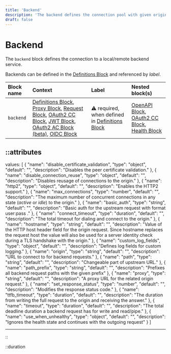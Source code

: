 ```yaml
---
title: 'Backend'
description: 'The backend defines the connection pool with given origin for outgoing connections.'
draft: false
---
```


# Backend

The `backend` block defines the connection to a local/remote backend service.

Backends can be defined in the [Definitions Block](/configuration/block/definitions) and referenced by _label_.

| Block name | Context                                                                                                                                                                                                                                   | Label                                                                     | Nested block(s)                                                                                  |
|:-----------|:------------------------------------------------------------------------------------------------------------------------------------------------------------------------------------------------------------------------------------------|:--------------------------------------------------------------------------|:-------------------------------------------------------------------------------------------------|
| `backend`  | [Definitions Block](#definitions-block), [Proxy Block](#proxy-block), [Request Block](#request-block), [OAuth2 CC Block](#oauth2-block), [JWT Block](#jwt-block), [OAuth2 AC Block (beta)](#beta-oauth2-block), [OIDC Block](#oidc-block) | &#9888; required, when defined in [Definitions Block](#definitions-block) | [OpenAPI Block](#openapi-block), [OAuth2 CC Block](#oauth2-block), [Health Block](#health-block) |

::attributes
---
values: [
  {
    "name": "disable_certificate_validation",
    "type": "object",
    "default": "",
    "description": "Disables the peer certificate validation."
  },
  {
    "name": "disable_connection_reuse",
    "type": "object",
    "default": "",
    "description": "Disables reusage of connections to the origin."
  },
  {
    "name": "http2",
    "type": "object",
    "default": "",
    "description": "Enables the HTTP2 support."
  },
  {
    "name": "max_connections",
    "type": "number",
    "default": "",
    "description": "The maximum number of concurrent connections in any state (_active_ or _idle_) to the origin."
  },
  {
    "name": "basic_auth",
    "type": "string",
    "default": "",
    "description": "Basic auth for the upstream request with format user:pass ."
  },
  {
    "name": "connect_timeout",
    "type": "duration",
    "default": "",
    "description": "The total timeout for dialing and connect to the origin."
  },
  {
    "name": "hostname",
    "type": "string",
    "default": "",
    "description": "Value of the HTTP host header field for the origin request. Since hostname replaces the request host the value will also be used for a server identity check during a TLS handshake with the origin."
  },
  {
    "name": "custom_log_fields",
    "type": "object",
    "default": "",
    "description": "Defines log fields for custom logging."
  },
  {
    "name": "origin",
    "type": "string",
    "default": "",
    "description": "URL to connect to for backend requests."
  },
  {
    "name": "path",
    "type": "string",
    "default": "",
    "description": "Changeable part of upstream URL."
  },
  {
    "name": "path_prefix",
    "type": "string",
    "default": "",
    "description": "Prefixes all backend request paths with the given prefix"
  },
  {
    "name": "proxy",
    "type": "string",
    "default": "",
    "description": "A proxy URL for the related origin request."
  },
  {
    "name": "set_response_status",
    "type": "number",
    "default": "",
    "description": "Modifies the response status code."
  },
  {
    "name": "ttfb_timeout",
    "type": "duration",
    "default": "",
    "description": "The duration from writing the full request to the origin and receiving the answer."
  },
  {
    "name": "timeout",
    "type": "duration",
    "default": "",
    "description": "The total deadline duration a backend request has for write and read/pipe."
  },
  {
    "name": "use_when_unhealthy",
    "type": "object",
    "default": "",
    "description": "Ignores the health state and continues with the outgoing request"
  }
]

---
::

::duration
